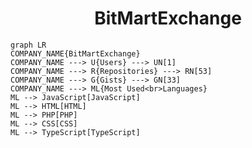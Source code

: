 <h1 align="center">BitMartExchange</h1>

```mermaid
graph LR
COMPANY_NAME{BitMartExchange}
COMPANY_NAME ---> U{Users} ---> UN[1]
COMPANY_NAME ---> R{Repositories} ---> RN[53]
COMPANY_NAME ---> G{Gists} ---> GN[33]
COMPANY_NAME ---> ML{Most Used<br>Languages}
ML --> JavaScript[JavaScript]
ML --> HTML[HTML]
ML --> PHP[PHP]
ML --> CSS[CSS]
ML --> TypeScript[TypeScript]
```
